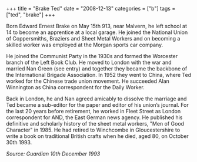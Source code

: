 +++
title = "Brake Ted"
date = "2008-12-13"
categories = ["b"]
tags = ["ted", "brake"]
+++

Born Edward Ernest Brake on May 15th 913, near Malvern, he left school at 14 to become an apprentice at a local garage. He joined the National Union of Coppersmiths, Braziers and Sheet Metal Workers and on becoming a skilled worker was employed at the Morgan sports car company.

He joined the Communist Party in the 1930s and formed the Worcester branch of the Left Book Club. He moved to London with the war and married Nan Green (see entry) and together they became the backbone of the International Brigade Association. In 1952 they went to China, where Ted worked for the Chinese trade union movement. He succeeded Alan Winnington as China correspondent for the Daily Worker.

Back in London, he and Nan agreed amicably to dissolve the marriage and Ted became a sub-editor for the paper and editor of his union’s journal. For the last 20 years before retirement, he worked in Fleet Street as London correspondent for AND, the East German news agency. He published his definitive and scholarly history of the sheet metal workers, "Men of Good Character" in 1985. He had retired to Winchcombe in Gloucestershire to write a book on traditional British crafts when he died, aged 80, on October 30th 1993. 

_Source: Guardian 10th December 1993_

